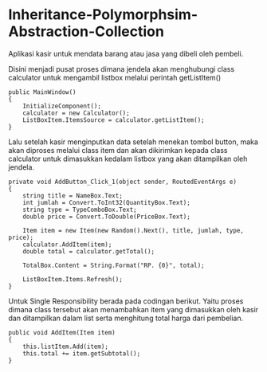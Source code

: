 # Inheritance-Polymorphsim-Abstraction-Collection
Aplikasi kasir untuk mendata barang atau jasa yang dibeli oleh pembeli.

Disini menjadi pusat proses dimana jendela akan menghubungi class calculator untuk mengambil listbox melalui perintah getListItem()

    public MainWindow()
    {
        InitializeComponent();
        calculator = new Calculator();
        ListBoxItem.ItemsSource = calculator.getListItem();
    }
Lalu setelah kasir menginputkan data setelah menekan tombol button, maka akan diproses melalui class item dan akan dikirimkan kepada class calculator untuk dimasukkan kedalam listbox yang akan ditampilkan oleh jendela.

    private void AddButton_Click_1(object sender, RoutedEventArgs e)
    {
        string title = NameBox.Text;
        int jumlah = Convert.ToInt32(QuantityBox.Text);
        string type = TypeComboBox.Text;
        double price = Convert.ToDouble(PriceBox.Text);

        Item item = new Item(new Random().Next(), title, jumlah, type, price);
        calculator.AddItem(item);
        double total = calculator.getTotal();

        TotalBox.Content = String.Format("RP. {0}", total);

        ListBoxItem.Items.Refresh();
    }
Untuk Single Responsibility berada pada codingan berikut. Yaitu proses dimana class tersebut akan menambahkan item yang dimasukkan oleh kasir dan ditampilkan dalam list serta menghitung total harga dari pembelian.

    public void AddItem(Item item)
    {
        this.listItem.Add(item);
        this.total += item.getSubtotal();
    }
